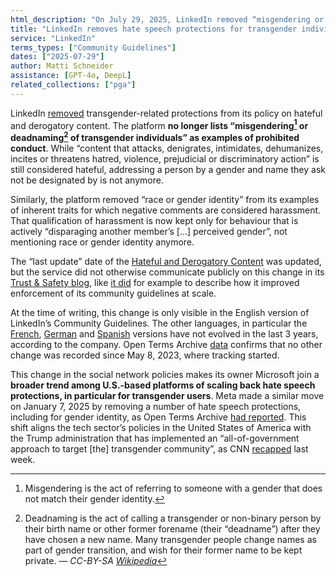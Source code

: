 ```yaml
---
html_description: "On July 29, 2025, LinkedIn removed “misgendering or deadnaming” from examples of prohibited content in its policy on hateful and derogatory content."
title: "LinkedIn removes hate speech protections for transgender individuals"
service: "LinkedIn"
terms_types: ["Community Guidelines"]
dates: ["2025-07-29"]
author: Matti Schneider
assistance: [GPT-4o, DeepL]
related_collections: ["pga"]
---
```


LinkedIn [removed](https://github.com/OpenTermsArchive/pga-versions/commit/537447facc3a1922e77cfc7fe90b0fc69414b613#diff-88386d527dff09b9311f1e66713dff8eebbf339a52952a1b2376eb198d34a60fL313) transgender-related protections from its policy on hateful and derogatory content. The platform **no longer lists “misgendering[^misgendering] or deadnaming[^deadnaming] of transgender individuals” as examples of prohibited conduct**. While “content that attacks, denigrates, intimidates, dehumanizes, incites or threatens hatred, violence, prejudicial or discriminatory action” is still considered hateful, addressing a person by a gender and name they ask not be designated by is not anymore.

Similarly, the platform removed “race or gender identity” from its examples of inherent traits for which negative comments are considered harassment. That qualification of harassment is now kept only for behaviour that is actively “disparaging another member’s […] perceived gender”, not mentioning race or gender identity anymore.

The “last update” date of the [Hateful and Derogatory Content](https://www.linkedin.com/help/linkedin/answer/a1339812/?lang=en-US) was updated, but the service did not otherwise communicate publicly on this change in its [Trust &amp; Safety blog](https://www.linkedin.com/blog/engineering/trust-and-safety), like [it did](https://www.linkedin.com/blog/engineering/trust-and-safety/evolution-enforcing-our-professional-community-policies-at-scale) for example to describe how it improved enforcement of its community guidelines at scale.

At the time of writing, this change is only visible in the English version of LinkedIn’s Community Guidelines. The other languages, in particular the [French](https://www.linkedin.com/help/linkedin/answer/a1339812/?lang=fr-FR), [German](https://www.linkedin.com/help/linkedin/answer/a1339812/?lang=de-DE) and [Spanish](https://www.linkedin.com/help/linkedin/answer/a1339812/?lang=es-ES) versions have not evolved in the last 3 years, according to the company. Open Terms Archive [data](https://github.com/OpenTermsArchive/pga-versions/commits/main/LinkedIn/Community%20Guidelines.md) confirms that no other change was recorded since May 8, 2023, where tracking started.

This change in the social network policies makes its owner Microsoft join a **broader trend among U.S.-based platforms of scaling back hate speech protections, in particular for transgender users**. Meta made a similar move on January 7, 2025 by removing a number of hate speech protections, including for gender identity, as Open Terms Archive [had reported](https://opentermsarchive.org/en/memos/meta-dampens-hate-speech-policy/). This shift aligns the tech sector’s policies in the United States of America with the Trump administration that has implemented an “all-of-government approach to target [the] transgender community”, as CNN [recapped](https://edition.cnn.com/2025/07/21/health/trans-community-trump-all-of-government) last week.

[^misgendering]: Misgendering is the act of referring to someone with a gender that does not match their gender identity.

[^deadnaming]: Deadnaming is the act of calling a transgender or non-binary person by their birth name or other former forename (their “deadname”) after they have chosen a new name. Many transgender people change names as part of gender transition, and wish for their former name to be kept private. — _CC-BY-SA [Wikipedia](https://en.wikipedia.org/wiki/Deadnaming)_
